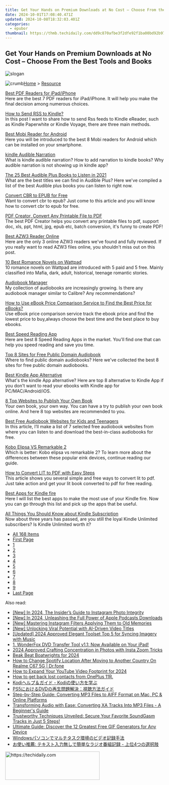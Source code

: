 ```yaml
---
title: Get Your Hands on Premium Downloads at No Cost – Choose From the Best Tools and Books
date: 2024-10-01T17:08:40.471Z
updated: 2024-10-08T18:32:03.401Z
categories:
  - epubor
thumbnail: https://thmb.techidaily.com/dd9c870afbe3f2dfe92f1ba00bd92b9730edbfc9f7029f1358b11e947d20dbef.jpg
---
```


## Get Your Hands on Premium Downloads at No Cost – Choose From the Best Tools and Books

![slogan](http://www.epubor.com/images/guide-banner-word.png)

![crumb](http://www.epubor.com/images/ol_home.png)[Home](https://tools.techidaily.com/epubor/products/) \> [Resource](https://tools.techidaily.com/epubor/products/)

[Best PDF Readers for iPad/iPhone](https://tools.techidaily.com/epubor/reader/)  
 Here are the best 7 PDF readers for iPad/iPhone. It will help you make the final decision among numerous choices.

[How to Send RSS to Kindle?](https://tools.techidaily.com/epubor/products/)  
 In this post I want to share how to send Rss feeds to Kindle eReader, such as Kindle Paperwhite or Kindle Voyage, there are three main methods.

[Best Mobi Reader for Android](https://tools.techidaily.com/epubor/reader/)  
 Here you will be introduced to the best 8 Mobi readers for Android which can be installed on your smartphone.

[kindle Audible Narration](https://tools.techidaily.com/epubor/products/)  
 What is kindle audible narration? How to add narration to kindle books? Why audible narration is not showing up in kindle app? 

[The 25 Best Audible Plus Books to Listen in 2021](https://tools.techidaily.com/epubor/products/)  
 What are the best titles we can find in Audible Plus? Here we've compiled a list of the best Audible plus books you can listen to right now.

[Convert CBR to EPUB for Free](https://tools.techidaily.com/epubor/products/)  
 Want to convert cbr to epub? Just come to this article and you will know how to convert cbr to epub for free.

[PDF Creator, Convert Any Printable File to PDF](https://tools.techidaily.com/epubor/products/)  
 The best PDF Creator helps you convert any printable files to pdf, support doc, xls, ppt, html, jpg, epub etc, batch conversion, it's funny to create PDF!

[Best AZW3 Reader Online](https://tools.techidaily.com/epubor/reader/)  
 Here are the only 3 online AZW3 readers we've found and fully reviewed. If you really want to read AZW3 files online, you shouldn't miss out on this post.

[10 Best Romance Novels on Wattpad](https://tools.techidaily.com/epubor/products/)  
 10 romance novels on Wattpad are introduced with 5 paid and 5 free. Mainly classified into Mafia, dark, adult, historical, teenage romantic stories.

[Audiobook Manager](https://tools.techidaily.com/epubor/products/)  
 My collection of audiobooks are increasingly growing. Is there any audiobook manager similar to Calibre? Any recommendations?

[How to Use eBook Price Comparison Service to Find the Best Price for eBooks?](https://tools.techidaily.com/epubor/products/)  
 Use eBook price comparison service track the ebook price and find the lowest price to buy,always choose the best time and the best place to buy ebooks.

[Best Speed Reading App](https://tools.techidaily.com/epubor/products/)  
 Here are best 8 Speed Reading Apps in the market. You'll find one that can help you speed reading and save you time.

[Top 8 Sites for Free Public Domain Audiobook](https://tools.techidaily.com/epubor/products/)  
 Where to find public domain audiobooks? Here we've collected the best 8 sites for free public domain audiobooks.

[Best Kindle App Alternative](https://tools.techidaily.com/epubor/products/)  
 What's the kindle App alternative? Here are top 8 alternative to Kindle App if you don't want to read your ebooks with Kindle app for PC/MAC/Android/iOS.

[8 Top Websites to Publish Your Own Book](https://tools.techidaily.com/epubor/products/)  
 Your own book, your own way. You can have a try to publish your own book online. And here 8 top websites are recommended to you.

[Best Free Audiobook Websites for Kids and Teenagers](https://tools.techidaily.com/epubor/products/)  
 In this article, I’ll make a list of 7 selected free audiobook websites from where you can listen to and download the best-in-class audiobooks for free.

[Kobo Elipsa VS Remarkable 2](https://tools.techidaily.com/epubor/products/)  
 Which is better: Kobo elipsa vs remarkable 2? To learn more about the differences between these popular eink devices, continue reading our guide.

[How to Convert LIT to PDF with Easy Steps](https://tools.techidaily.com/epubor/products/)  
 This article shows you several simple and free ways to convert lit to pdf. Just take action and get your lit book converted to pdf for free reading.

[Best Apps for Kindle fire](https://tools.techidaily.com/epubor/products/)  
 Here I will list the best apps to make the most use of your Kindle fire. Now you can go through this list and pick up the apps that be useful.

[All Things You Should Know about Kindle Subscription](https://tools.techidaily.com/epubor/products/)  
 Now about three years has passed, are you still the loyal Kindle Unlimited subscribers? Is Kindle Unlimited worth it?

* [All 168 Items](https://tools.techidaily.com/epubor/products/)
* [First Page](https://tools.techidaily.com/epubor/products/)
* [1](https://tools.techidaily.com/epubor/products/)
* [2](https://tools.techidaily.com/epubor/products/)
* [3](https://tools.techidaily.com/epubor/products/)
* [4](https://tools.techidaily.com/epubor/products/)
* [5](https://tools.techidaily.com/epubor/products/)
* [6](https://tools.techidaily.com/epubor/products/)
* [7](https://tools.techidaily.com/epubor/products/)
* [8](https://tools.techidaily.com/epubor/products/)
* [9](https://tools.techidaily.com/epubor/products/)
* [Last Page](https://tools.techidaily.com/epubor/products/)

<ins class="adsbygoogle"
     style="display:block"
     data-ad-format="autorelaxed"
     data-ad-client="ca-pub-7571918770474297"
     data-ad-slot="1223367746"></ins>

<ins class="adsbygoogle"
     style="display:block"
     data-ad-client="ca-pub-7571918770474297"
     data-ad-slot="8358498916"
     data-ad-format="auto"
     data-full-width-responsive="true"></ins>

<span class="atpl-alsoreadstyle">Also read:</span>
<div><ul>
<li><a href="https://instagram-video-recordings.techidaily.com/new-in-2024-the-insiders-guide-to-instagram-photo-integrity/"><u>[New] In 2024, The Insider’s Guide to Instagram Photo Integrity</u></a></li>
<li><a href="https://fox-hovers.techidaily.com/new-in-2024-unleashing-the-full-power-of-apple-podcasts-downloads/"><u>[New] In 2024, Unleashing the Full Power of Apple Podcasts Downloads</u></a></li>
<li><a href="https://instagram-videos.techidaily.com/new-mastering-instagram-filters-applying-them-to-old-memories/"><u>[New] Mastering Instagram Filters Applying Them to Old Memories</u></a></li>
<li><a href="https://vp-tips.techidaily.com/new-unlocking-viral-potential-with-ai-driven-video-titles/"><u>[New] Unlocking Viral Potential with AI-Driven Video Titles</u></a></li>
<li><a href="https://fox-http.techidaily.com/updated-2024-approved-elegant-toolset-top-5-for-syncing-imagery-with-music/"><u>[Updated] 2024 Approved Elegant Toolset Top 5 for Syncing Imagery with Music</u></a></li>
<li><a href="https://discover-bits.techidaily.com/1-wonderfox-dvd-transfer-tool-v11-now-available-on-your-ipad/"><u>1. WonderFox DVD Transfer Tool v1.1: Now Available on Your iPad!</u></a></li>
<li><a href="https://instagram-clips.techidaily.com/2024-approved-crafting-concentration-in-photos-with-insta-zoom-tricks/"><u>2024 Approved Crafting Concentration in Photos with Insta Zoom Tricks</u></a></li>
<li><a href="https://extra-hints.techidaily.com/beak-beat-boatwrights-for-2024/"><u>Beak Beat Boatwrights for 2024</u></a></li>
<li><a href="https://fake-location.techidaily.com/how-to-change-spotify-location-after-moving-to-another-country-on-realme-c67-5g-drfone-by-drfone-virtual-android/"><u>How to Change Spotify Location After Moving to Another Country On Realme C67 5G | Dr.fone</u></a></li>
<li><a href="https://some-techniques.techidaily.com/how-to-expand-your-youtube-video-footprint-for-2024/"><u>How to Expand Your YouTube Video Footprint for 2024</u></a></li>
<li><a href="https://blog-min.techidaily.com/how-to-get-back-lost-contacts-from-oneplus-11r-by-fonelab-android-recover-contacts/"><u>How to get back lost contacts from OnePlus 11R.</u></a></li>
<li><a href="https://discover-bits.techidaily.com/1726028709359-kodi-kodi/"><u>Kodiヘルプ＆ガイド - Kodiの使い方を学ぶ</u></a></li>
<li><a href="https://discover-bits.techidaily.com/ps5dvd/"><u>PS5におけるDVDの再生問題解決：視聴方法ガイド</u></a></li>
<li><a href="https://discover-bits.techidaily.com/step-by-step-guide-converting-mp3-files-to-aiff-format-on-mac-pc-and-online-platforms/"><u>Step-by-Step Guide: Converting MP3 Files to AIFF Format on Mac, PC & Online Platforms</u></a></li>
<li><a href="https://discover-bits.techidaily.com/transforming-audio-with-ease-converting-xa-tracks-into-mp3-files-a-beginners-guide/"><u>Transforming Audio with Ease: Converting XA Tracks Into MP3 Files - A Beginner's Guide</u></a></li>
<li><a href="https://discover-bits.techidaily.com/trustworthy-techniques-unveiled-secure-your-favorite-soundgasm-tracks-in-just-5-steps/"><u>Trustworthy Techniques Unveiled: Secure Your Favorite SoundGasm Tracks in Just 5 Steps!</u></a></li>
<li><a href="https://discover-bits.techidaily.com/ultimate-guide-discover-the-12-greatest-free-gif-generators-for-any-device/"><u>Ultimate Guide: Discover the 12 Greatest Free GIF Generators for Any Device</u></a></li>
<li><a href="https://discover-bits.techidaily.com/1726026503278-windows/"><u>Windowsパソコンでマルチタスク環境のビデオ記録手法</u></a></li>
<li><a href="https://discover-bits.techidaily.com/1726028955271-4/"><u>お使い推薦: テキスト入力無しで簡単なラジオ番組記録 - 上位4つの選択肢</u></a></li>
</ul></div>

<!-- affiliate ads begin -->
<a href="https://aligracehair.sjv.io/c/5597632/1975816/19272" target="_top" id="1975816">
  <img src="//a.impactradius-go.com/display-ad/19272-1975816" border="0" alt="https://techidaily.com" width="300" height="90"/>
</a>
<img height="0" width="0" src="https://aligracehair.sjv.io/i/5597632/1975816/19272" style="position:absolute;visibility:hidden;" border="0" />
<!-- affiliate ads end -->

